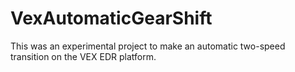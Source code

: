 # VexAutomaticGearShift
This was an experimental project to make an automatic two-speed transition on the VEX EDR platform.
